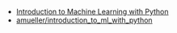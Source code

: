 - [Introduction to Machine Learning with Python](https://www.safaribooksonline.com/library/view/introduction-to-machine/9781449369880/)
- [amueller/introduction_to_ml_with_python](https://github.com/amueller/introduction_to_ml_with_python)
